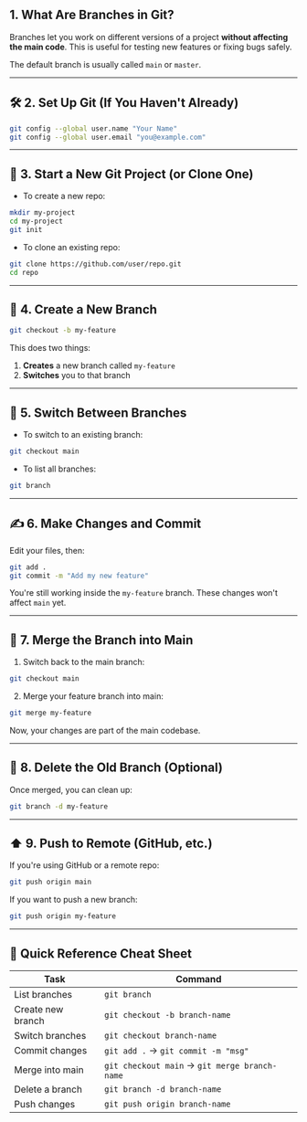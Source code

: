 ## 1. What Are Branches in Git?

Branches let you work on different versions of a project **without affecting the main code**. This is useful for testing new features or fixing bugs safely.

The default branch is usually called `main` or `master`.

---

## 🛠 2. Set Up Git (If You Haven't Already)

```bash
git config --global user.name "Your Name"
git config --global user.email "you@example.com"
```

---

## 📁 3. Start a New Git Project (or Clone One)

* To create a new repo:

```bash
mkdir my-project
cd my-project
git init
```

* To clone an existing repo:

```bash
git clone https://github.com/user/repo.git
cd repo
```

---

## 🌿 4. Create a New Branch

```bash
git checkout -b my-feature
```

This does two things:

1. **Creates** a new branch called `my-feature`
2. **Switches** you to that branch

---

## 🔄 5. Switch Between Branches

* To switch to an existing branch:

```bash
git checkout main
```

* To list all branches:

```bash
git branch
```

---

## ✍️ 6. Make Changes and Commit

Edit your files, then:

```bash
git add .
git commit -m "Add my new feature"
```

You're still working inside the `my-feature` branch. These changes won't affect `main` yet.

---

## 🔀 7. Merge the Branch into Main

1. Switch back to the main branch:

```bash
git checkout main
```

2. Merge your feature branch into main:

```bash
git merge my-feature
```

Now, your changes are part of the main codebase.

---

## 🧹 8. Delete the Old Branch (Optional)

Once merged, you can clean up:

```bash
git branch -d my-feature
```

---

## ⬆️ 9. Push to Remote (GitHub, etc.)

If you're using GitHub or a remote repo:

```bash
git push origin main
```

If you want to push a new branch:

```bash
git push origin my-feature
```

---

## 🎯 Quick Reference Cheat Sheet

| Task              | Command                                       |
| ----------------- | --------------------------------------------- |
| List branches     | `git branch`                                  |
| Create new branch | `git checkout -b branch-name`                 |
| Switch branches   | `git checkout branch-name`                    |
| Commit changes    | `git add .` → `git commit -m "msg"`           |
| Merge into main   | `git checkout main` → `git merge branch-name` |
| Delete a branch   | `git branch -d branch-name`                   |
| Push changes      | `git push origin branch-name`                 |

